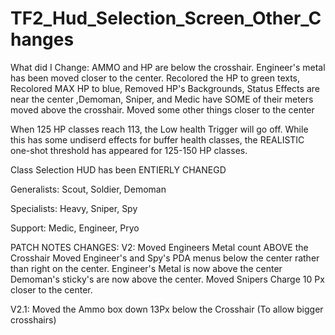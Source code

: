 # TF2_Hud_Selection_Screen_Other_Changes
What did I Change:
 AMMO and HP are below the crosshair. Engineer's metal has been moved closer to the center. Recolored the HP to green texts, Recolored MAX HP to blue, Removed HP's Backgrounds, Status Effects are near the center ,Demoman, Sniper, and Medic have SOME of their meters moved above the crosshair. Moved some other things closer to the center
 
 When 125 HP classes reach 113, the Low health Trigger will go off. While this has some undiserd effects for buffer health classes, the REALISTIC one-shot threshold has appeared for 125-150 HP classes.

 Class Selection HUD has been ENTIERLY CHANEGD
 
 Generalists: Scout, Soldier, Demoman
 
 Specialists: Heavy, Sniper, Spy
 
 Support: Medic, Engineer, Pryo

PATCH NOTES CHANGES:
V2: Moved Engineers Metal count ABOVE the Crosshair
Moved Engineer's and Spy's PDA menus below the center rather than right on the center.
Engineer's Metal is now above the center
Demoman's sticky's are now above the center.
Moved Snipers Charge 10 Px closer to the center.

V2.1: Moved the Ammo box down 13Px below the Crosshair (To allow bigger crosshairs)
